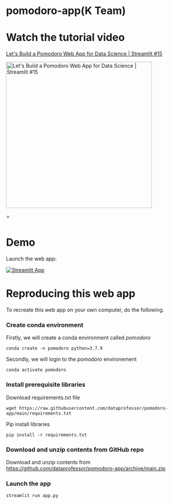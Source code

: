 # pomodoro-app(K Team)

# Watch the tutorial video

[Let's Build a Pomodoro Web App for Data Science | Streamlit #15](https://youtu.be/9a234-OvbIQ)

<a href="https://youtu.be/9a234-OvbIQ"><img src="http://img.youtube.com/vi/9a234-OvbIQ/0.jpg" alt="Let's Build a Pomodoro Web App for Data Science | Streamlit #15" title="Let's Build a Pomodoro Web App for Data Science | Streamlit #15" width="400" /></a>

:star:

# Demo

Launch the web app:

[![Streamlit App](https://static.streamlit.io/badges/streamlit_badge_black_white.svg)](https://share.streamlit.io/dataprofessor/pomodoro-app/main/app.py)

# Reproducing this web app
To recreate this web app on your own computer, do the following.

### Create conda environment
Firstly, we will create a conda environment called *pomodoro*
```
conda create -n pomodoro python=3.7.9
```
Secondly, we will login to the *pomodoro* environement
```
conda activate pomodoro
```
### Install prerequisite libraries

Download requirements.txt file

```
wget https://raw.githubusercontent.com/dataprofessor/pomodoro-app/main/requirements.txt

```

Pip install libraries
```
pip install -r requirements.txt
```
###  Download and unzip contents from GitHub repo

Download and unzip contents from https://github.com/dataprofessor/pomodoro-app/archive/main.zip

###  Launch the app

```
streamlit run app.py
```
